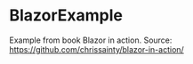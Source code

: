 # BlazorExample
Example from book Blazor in action.
Source: https://github.com/chrissainty/blazor-in-action/
